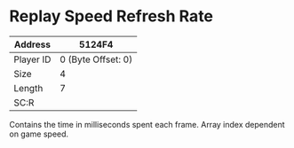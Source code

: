 #  Replay Speed Refresh Rate
Address   | 5124F4
----------|-------------
Player ID | 0 (Byte Offset: 0)
Size 	  | 4
Length 	  | 7
SC:R      | 

Contains the time in milliseconds spent each frame. Array index dependent on game speed.
